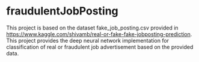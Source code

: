 # fraudulentJobPosting

This project is based on the dataset fake_job_posting.csv provided in https://www.kaggle.com/shivamb/real-or-fake-fake-jobposting-prediction. This project provides the deep neural network implementation for classification of real or fraudulent job advertisement based on the provided data.
